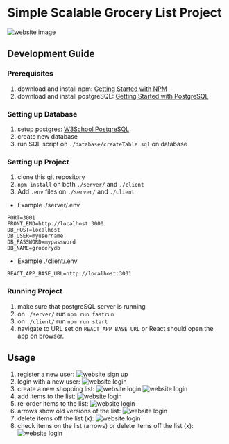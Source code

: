 # Simple Scalable Grocery List Project
![website image](https://github.com/jthnl/grocery/blob/main/images/main.png)

## Development Guide
### Prerequisites
1. download and install npm: [Getting Started with NPM](https://docs.npmjs.com/downloading-and-installing-node-js-and-npm)
1. download and install postgreSQL: [Getting Started with PostgreSQL](https://www.w3schools.com/postgresql/postgresql_getstarted.php)

### Setting up Database
1. setup postgres: [W3School PostgreSQL](https://www.w3schools.com/postgresql/postgresql_getstarted.php)
1. create new database
1. run SQL script on ```./database/createTable.sql``` on database

### Setting up Project
1. clone this git repository
1. ```npm install``` on both ```./server/``` and ```./client```
1. Add `.env` files on ```./server/``` and ```./client```
- Example ./server/.env
```
PORT=3001
FRONT_END=http://localhost:3000
DB_HOST=localhost
DB_USER=myusername
DB_PASSWORD=mypassword
DB_NAME=grocerydb
```
- Example ./client/.env
```
REACT_APP_BASE_URL=http://localhost:3001
```

### Running Project
1. make sure that postgreSQL server is running
1. on ```./server/``` run ```npm run fastrun```
1. on ```./client/``` run ```npm run start```
1. navigate to URL set on ```REACT_APP_BASE_URL``` or React should open the app on browser.

## Usage
1. register a new user:
![website sign up](https://github.com/jthnl/grocery/blob/main/images/signup.png)
1. login with a new user:
![website login](https://github.com/jthnl/grocery/blob/main/images/login.png)
1. create a new shopping list:
![website login](https://github.com/jthnl/grocery/blob/main/images/create_list.png)
![website login](https://github.com/jthnl/grocery/blob/main/images/new_list.png)
1. add items to the list:
![website login](https://github.com/jthnl/grocery/blob/main/images/add_items.png)
1. re-order items to the list:
![website login](https://github.com/jthnl/grocery/blob/main/images/reorder_items.png)
1. arrows show old versions of the list:
![website login](https://github.com/jthnl/grocery/blob/main/images/add_items.png)
1. delete items off the list (x):
![website login](https://github.com/jthnl/grocery/blob/main/images/add_items.png)
1. check items on the list (arrows) or delete items off the list (x):
![website login](https://github.com/jthnl/grocery/blob/main/images/main.png)



